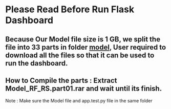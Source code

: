 # Please Read Before Run Flask Dashboard

## Because Our Model file size is 1 GB, we split the file into 33 parts in folder [model](https://github.com/PurwadhikaDev/ScikitLearnGroup_JC_DS_12_FinalProject/tree/main/Flask%20Dashboard/model), User required to download all the files so that it can be used to run the dashboard.

## How to Compile the parts : Extract Model_RF_RS.part01.rar and wait until its finish.

Note : Make sure the Model file and app.test.py file in the same folder

